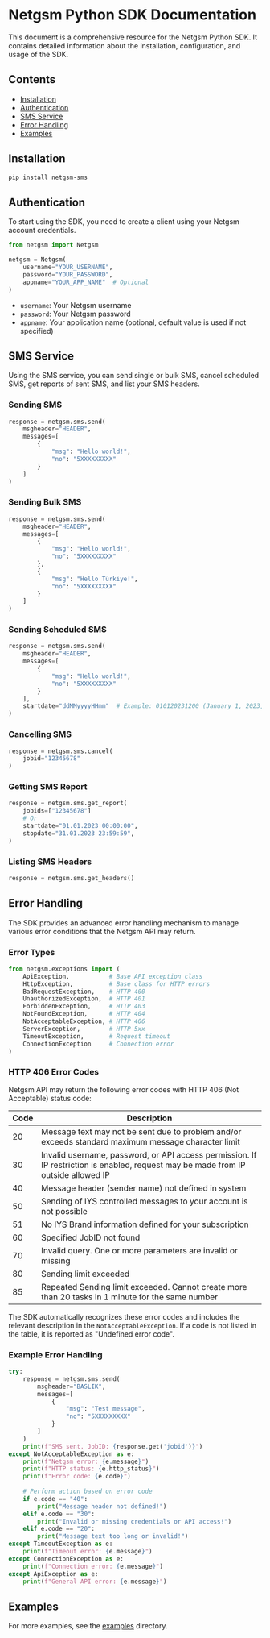 # Netgsm Python SDK Documentation

This document is a comprehensive resource for the Netgsm Python SDK. It contains detailed information about the installation, configuration, and usage of the SDK.

## Contents

- [Installation](#installation)
- [Authentication](#authentication)
- [SMS Service](#sms-service)
- [Error Handling](#error-handling)
- [Examples](#examples)

## Installation

```bash
pip install netgsm-sms
```

## Authentication

To start using the SDK, you need to create a client using your Netgsm account credentials.

```python
from netgsm import Netgsm

netgsm = Netgsm(
    username="YOUR_USERNAME",
    password="YOUR_PASSWORD",
    appname="YOUR_APP_NAME"  # Optional
)
```

- `username`: Your Netgsm username
- `password`: Your Netgsm password
- `appname`: Your application name (optional, default value is used if not specified)

## SMS Service

Using the SMS service, you can send single or bulk SMS, cancel scheduled SMS, get reports of sent SMS, and list your SMS headers.

### Sending SMS

```python
response = netgsm.sms.send(
    msgheader="HEADER",
    messages=[
        {
            "msg": "Hello world!",
            "no": "5XXXXXXXXX"
        }
    ]
)
```

### Sending Bulk SMS

```python
response = netgsm.sms.send(
    msgheader="HEADER",
    messages=[
        {
            "msg": "Hello world!",
            "no": "5XXXXXXXXX"
        },
        {
            "msg": "Hello Türkiye!",
            "no": "5XXXXXXXXX"
        }
    ]
)
```

### Sending Scheduled SMS

```python
response = netgsm.sms.send(
    msgheader="HEADER",
    messages=[
        {
            "msg": "Hello world!",
            "no": "5XXXXXXXXX"
        }
    ],
    startdate="ddMMyyyyHHmm"  # Example: 010120231200 (January 1, 2023, 12:00)
)
```

### Cancelling SMS

```python
response = netgsm.sms.cancel(
    jobid="12345678"
)
```

### Getting SMS Report

```python
response = netgsm.sms.get_report(
    jobids=["12345678"]  
    # Or
    startdate="01.01.2023 00:00:00",
    stopdate="31.01.2023 23:59:59",    
)
```

### Listing SMS Headers

```python
response = netgsm.sms.get_headers()
```

## Error Handling

The SDK provides an advanced error handling mechanism to manage various error conditions that the Netgsm API may return.

### Error Types

```python
from netgsm.exceptions import (
    ApiException,           # Base API exception class
    HttpException,          # Base class for HTTP errors
    BadRequestException,    # HTTP 400
    UnauthorizedException,  # HTTP 401
    ForbiddenException,     # HTTP 403
    NotFoundException,      # HTTP 404
    NotAcceptableException, # HTTP 406
    ServerException,        # HTTP 5xx
    TimeoutException,       # Request timeout
    ConnectionException     # Connection error
)
```

### HTTP 406 Error Codes

Netgsm API may return the following error codes with HTTP 406 (Not Acceptable) status code:

| Code | Description |
|------|-------------|
| 20   | Message text may not be sent due to problem and/or exceeds standard maximum message character limit |
| 30   | Invalid username, password, or API access permission. If IP restriction is enabled, request may be made from IP outside allowed IP |
| 40   | Message header (sender name) not defined in system |
| 50   | Sending of IYS controlled messages to your account is not possible |
| 51   | No IYS Brand information defined for your subscription |
| 60   | Specified JobID not found |
| 70   | Invalid query. One or more parameters are invalid or missing |
| 80   | Sending limit exceeded |
| 85   | Repeated Sending limit exceeded. Cannot create more than 20 tasks in 1 minute for the same number |

The SDK automatically recognizes these error codes and includes the relevant description in the `NotAcceptableException`. If a code is not listed in the table, it is reported as "Undefined error code".

### Example Error Handling

```python
try:
    response = netgsm.sms.send(
        msgheader="BASLIK",
        messages=[
            {
                "msg": "Test message",
                "no": "5XXXXXXXXX"
            }
        ]
    )
    print(f"SMS sent. JobID: {response.get('jobid')}")
except NotAcceptableException as e:
    print(f"Netgsm error: {e.message}")
    print(f"HTTP status: {e.http_status}")
    print(f"Error code: {e.code}")
    
    # Perform action based on error code
    if e.code == "40":
        print("Message header not defined!")
    elif e.code == "30":
        print("Invalid or missing credentials or API access!")
    elif e.code == "20":
        print("Message text too long or invalid!")
except TimeoutException as e:
    print(f"Timeout error: {e.message}")
except ConnectionException as e:
    print(f"Connection error: {e.message}")
except ApiException as e:
    print(f"General API error: {e.message}")
```

## Examples

For more examples, see the [examples](https://github.com/netgsm/netgsm-sms-python/tree/main/examples) directory. 